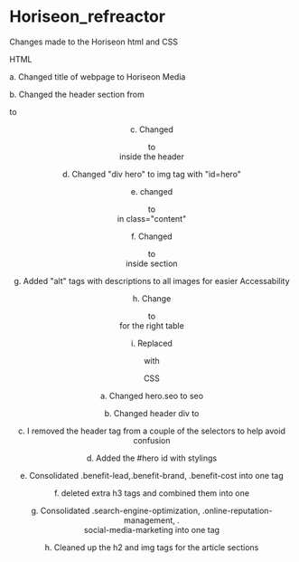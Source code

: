 # Horiseon_refreactor

Changes made to the Horiseon html and CSS

HTML

a. Changed title of webpage to Horiseon Media

b. Changed the header section from <div> to <header>

c. Changed <div> to <nav> inside the header

d. Changed "div hero" to img tag with "id=hero"

e. changed <div> to <section> in class="content"

f. Changed <div> to <article> inside section

g. Added "alt" tags with descriptions to all images for easier Accessability

h. Change <div> to <aside> for the right table

i. Replaced <div> with <footer>


CSS

a. Changed hero.seo to seo

b. Changed header div to <nav>

c. I removed the header tag from a couple of the selectors to help avoid confusion

d. Added the #hero id with stylings

e. Consolidated .benefit-lead,.benefit-brand, .benefit-cost into one tag

f. deleted extra h3 tags and combined them into one

g. Consolidated .search-engine-optimization, .online-reputation-management, .      
social-media-marketing into one tag

h. Cleaned up the h2 and img tags for the article sections

